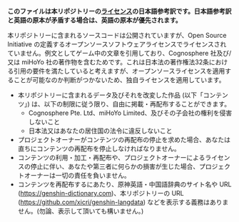 **このファイルは本リポジトリーの[ライセンス](./LICENSE.md)の日本語参考訳です。日本語参考訳と英語の原本が矛盾する場合は、英語の原本が優先されます。**

本リポジトリーに含まれるソースコードは公開されていますが、Open Source Initiative の定義するオープンソースソフトウェアライセンスでライセンスされていません。例文としてゲーム中の文章を引用しており、Cognosphere 社及び/又は miHoYo 社の著作物を含むためです。これは日本法の著作権法32条における引用の要件を満たしていると考えますが、オープンソースライセンスを適用することが可能なのか判断がつかないため、独自ライセンスを適用しています。

- 本リポジトリーに含まれるデータ及びそれを改変した作品 (以下「コンテンツ」) は、以下の制限に従う限り、自由に掲載・再配布することができます。
  - Cognosphere Pte. Ltd、miHoYo Limited、及びその子会社の権利を侵害しないこと
  - 日本法又はあなたの居住国の法令に違反しないこと
- プロジェクトオーナーがコンテンツの再配布の停止を求めた場合、あなたは直ちにコンテンツの再配布を停止しなければなりません。
- コンテンツの利用・加工・再配布や、プロジェクトオーナーによるライセンスの停止に伴い、あなたや第三者に何らかの損害が生じた場合、プロジェクトオーナーは一切の責任を負いません。
- コンテンツを再配布するにあたり、原神英語・中国語辞典のサイト名や URL (https://genshin-dictionary.com)、本リポジトリーの URL (https://github.com/xicri/genshin-langdata) などを表示する義務はありません。(勿論、表示して頂いても構いません。)
